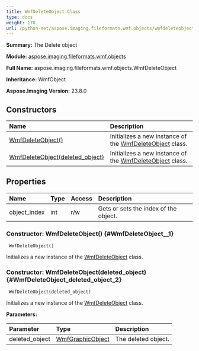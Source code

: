 ```yaml
---
title: WmfDeleteObject Class
type: docs
weight: 170
url: /python-net/aspose.imaging.fileformats.wmf.objects/wmfdeleteobject/
---
```


**Summary:** The Delete object

**Module:** [aspose.imaging.fileformats.wmf.objects](/imaging/python-net/aspose.imaging.fileformats.wmf.objects/)

**Full Name:** aspose.imaging.fileformats.wmf.objects.WmfDeleteObject

**Inheritance:** WmfObject

**Aspose.Imaging Version:** 23.8.0

## **Constructors**
| **Name** | **Description** |
| :- | :- |
| [WmfDeleteObject()](#WmfDeleteObject__1) | Initializes a new instance of the [WmfDeleteObject](/imaging/python-net/aspose.imaging.fileformats.wmf.objects/wmfdeleteobject/) class. |
| [WmfDeleteObject(deleted_object)](#WmfDeleteObject_deleted_object_2) | Initializes a new instance of the [WmfDeleteObject](/imaging/python-net/aspose.imaging.fileformats.wmf.objects/wmfdeleteobject/) class. |
## **Properties**
| **Name** | **Type** | **Access** | **Description** |
| :- | :- | :- | :- |
| object_index | int | r/w | Gets or sets the index of the object. |


### Constructor: WmfDeleteObject() {#WmfDeleteObject__1}


```
 WmfDeleteObject() 
```

Initializes a new instance of the [WmfDeleteObject](/imaging/python-net/aspose.imaging.fileformats.wmf.objects/wmfdeleteobject/) class.

### Constructor: WmfDeleteObject(deleted_object) {#WmfDeleteObject_deleted_object_2}


```
 WmfDeleteObject(deleted_object) 
```

Initializes a new instance of the [WmfDeleteObject](/imaging/python-net/aspose.imaging.fileformats.wmf.objects/wmfdeleteobject/) class.

**Parameters:**

| Parameter | Type | Description |
| :- | :- | :- |
| deleted_object | [WmfGraphicObject](/imaging/python-net/aspose.imaging.fileformats.wmf.objects/wmfgraphicobject) | The deleted object. |


